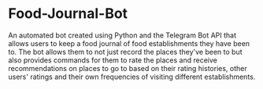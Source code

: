 # Food-Journal-Bot
An automated bot created using Python and the Telegram Bot API that allows users to keep a food journal of food establishments they have been to. The bot allows them to not just record the places they've been to but also provides commands for them to rate the places and receive recommendations on places to go to based on their rating histories, other users' ratings and their own frequencies of visiting different establishments.
